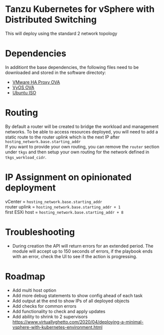 # Tanzu Kubernetes for vSphere with Distributed Switching
This will deploy using the standard 2 network topology

# Dependencies
In additiont the base dependencies, the following files need to be downloaded and stored in the software directoty:
- [VMware HA Proxy OVA](https://github.com/haproxytech/vmware-haproxy/releases/tag/v0.1.8)
- [VyOS OVA](https://downloads.vyos.io/release/legacy/1.1.8/vyos-1.1.8-amd64.ova)
- [Ubuntu ISO](https://cloud-images.ubuntu.com/focal/current/focal-server-cloudimg-amd64.ova)

# Routing
By default a router will be created to bridge the workload and management networks. To be able to access resources deployed, you will need to add a static route to the router uplink which is the next IP after `hosting_network.base.starting_addr` <br/>
If you want to provide your own routing, you can remove the `router` section under `tkgs` and then setup your own routing for the network defined in `tkgs_workload_cidr`.

# IP Assignment on opinionated deployment

vCenter = `hosting_network.base.starting_addr`<br/>
router uplink = `hosting_network.base.starting_addr + 1`<br/>
first ESXi host = `hosting_network.base.starting_addr + 8`<br/>

# Troubleshooting
- During creation the API will return errors for an extended period. The module will accept up to 150 seconds of errors, if the playbook ends with an error, check the UI to see if the action is progressing.

# Roadmap
- Add multi host option
- Add more debug statements to show config ahead of each task
- Add output at the end to show IPs of all deployed objects
- Add checks for common errors
- Add functionality to check and apply updates
- Add ability to shrink to 2 supervisors
  https://www.virtuallyghetto.com/2020/04/deploying-a-minimal-vsphere-with-kubernetes-environment.html
